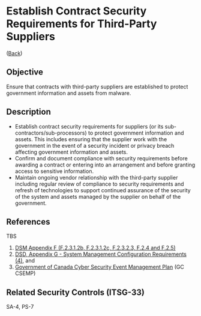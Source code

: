 # Establish Contract Security Requirements for Third-Party Suppliers

([Back](/README.md#guidelines))

## Objective

Ensure that contracts with third-party suppliers are established to protect government information and assets from malware.

## Description

- Establish contract security requirements for suppliers (or its sub-contractors/sub-processors) to protect government information and assets. This includes ensuring that the supplier work with the government in the event of a security incident or privacy breach affecting government information and assets.
- Confirm and document compliance with security requirements before awarding a contract or entering into an arrangement and before granting access to sensitive information.
- Maintain ongoing vendor relationship with the third-party supplier including regular review of compliance to security requirements and refresh of technologies to support continued assurance of the security of the system and assets managed by the supplier on behalf of the government.

## References

TBS

1. [DSM Appendix F (F.2.3.1.2b, F.2.3.1.2c, F.2.3.2.3, F.2.4 and F.2.5)](https://www.tbs-sct.gc.ca/pol/doc-eng.aspx?id=32611#appF)
2. [DSD, Appendix G - System Management Configuration Requirements (4)](https://www.gcpedia.gc.ca/gcwiki/images/1/1e/System_Management_Configuration_Requirements.pdf), and
3. [Government of Canada Cyber Security Event Management Plan](https://www.canada.ca/en/government/system/digital-government/online-security-privacy/security-identity-management/government-canada-cyber-security-event-management-plan.html#toc5) (GC CSEMP)

## Related Security Controls (ITSG-33)

SA-4, PS-7
